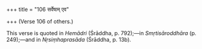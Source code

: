 +++
title = "106 सर्वेषाम् एव"

+++
(Verse 106 of others.)

This verse is quoted in *Hemādri* (Śrāddha, p. 792);—in
*Smṛtisāroddhāra* (p. 249);—and in *Nṛsiṃhaprasāda* (Śrāddha, p. 13b).


